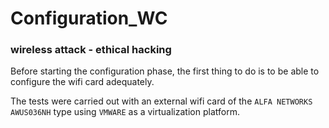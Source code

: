 # Configuration_WC
### wireless attack - ethical hacking

Before starting the configuration phase, the first thing to do is to be able to configure the wifi card adequately.

The tests were carried out with an external wifi card of the `ALFA NETWORKS AWUS036NH` type using `VMWARE` as a virtualization platform.

